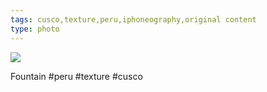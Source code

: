```yaml
---
tags: cusco,texture,peru,iphoneography,original content
type: photo
---
```

<img src="http://24.media.tumblr.com/e79c1b2659143c7844074572dfee7e14/tumblr_mp9qh8VHYl1rdkc0do1_1280.jpg" />

Fountain #peru #texture #cusco 
